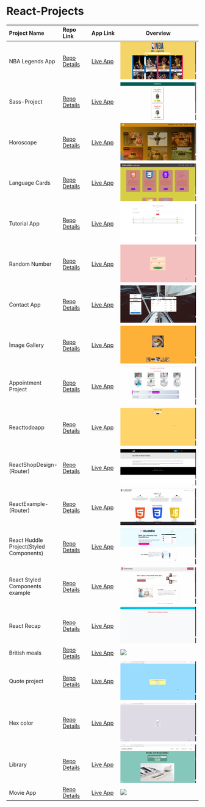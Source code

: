 # React-Projects
<table class="table">
  <thead>
    <tr>
      <th align="left" width="15%">Project Name</th>
      <th align="left" width="15%">Repo Link</th>
      <th align="left" width="15%">App Link</th>
      <th align="center">Overview</th>
    </tr>
  </thead>
  <tbody>
     <tr>
      <td>NBA Legends App</td></td>
      <td><a href="https://github.com/achieve-software/r11nba" target="_blank">Repo Details</td>
      <td><a href="https://aesthetic-croquembouche-9e333e.netlify.app/" target="_blank">Live App</td>
      <td><img src="https://raw.githubusercontent.com/achieve-software/achieve-software/main/img/r11nba-min.gif" alt="NBA Legends App"></td>
    </tr>
     <tr>
      <td>Sass-Project</td></td>
      <td><a href="https://github.com/achieve-software/r5-sass" target="_blank">Repo Details</td>
      <td><a href="https://jolly-rugelach-187d52.netlify.app/" target="_blank">Live App</td>
      <td><img src="https://raw.githubusercontent.com/achieve-software/achieve-software/main/img/r5sassgifl.gif" alt="Sass project"></td>
    </tr>
         <tr>
      <td>Horoscope</td></td>
      <td><a href="https://github.com/achieve-software/r6-horoscope" target="_blank">Repo Details</td>
      <td><a href="https://cerulean-rabanadas-5ac495.netlify.app/#tarot" target="_blank">Live App</td>
      <td><img src="https://raw.githubusercontent.com/achieve-software/achieve-software/main/img/r6horoscop-min.gif" alt="Horoscope"></td>
    </tr>
        <tr>
      <td>Language Cards</td></td>
      <td><a href="https://github.com/achieve-software/r8steveproject">Repo Details</td>
      <td><a href="https://spectacular-crepe-011d00.netlify.app/" target="_blank">Live App</td>
      <td><img src="https://raw.githubusercontent.com/achieve-software/achieve-software/main/img/r8steve.gif" alt="Steve"></td>
    </tr>
         <tr>
      <td>Tutorial App</td></td>
      <td><a href="https://github.com/achieve-software/r12-tutorial-app" target="_blank">Repo Details</td>
      <td><a href="https://unique-mooncake-15ad09.netlify.app/">Live App</td>
      <td><img src="https://raw.githubusercontent.com/achieve-software/achieve-software/main/img/r12tutorial.gif" alt="Tutorial App"></td>
    </tr>
           <tr>
      <td>Random Number</td></td>
      <td><a href="https://github.com/achieve-software/r13randomnum" target="_blank">Repo Details</td>
      <td><a href="https://cheerful-heliotrope-b7f03a.netlify.app/">Live App</td>
      <td><img src="https://raw.githubusercontent.com/achieve-software/achieve-software/main/img/r13randomnum.gif" alt="Random Number"></td>
    </tr>
             <tr>
      <td>Contact App</td></td>
      <td><a href="https://github.com/achieve-software/r14contactapp">Repo Details</td>
      <td><a href="https://rainbow-praline-a0873b.netlify.app/" target="_blank">Live App</td>
      <td><img src="https://raw.githubusercontent.com/achieve-software/achieve-software/main/img/r14contactapp.gif" alt="Contact App"></td>
    </tr>
            <tr>
      <td>İmage Gallery</td></td>
      <td><a href="https://github.com/achieve-software/r15imagegallery">Repo Details</td>
      <td><a href="https://illustrious-parfait-811af3.netlify.app/">Live App</td>
      <td><img src="https://raw.githubusercontent.com/achieve-software/achieve-software/main/img/r15imagegallery.gif" alt="İmage Gallery"></td>
    </tr>
             <tr>
      <td>Appointment Project</td></td>
      <td><a href="https://github.com/achieve-software/r16appoinment-project" target="_blank">Repo Details</td>
      <td><a href="https://courageous-puppy-d0bcc3.netlify.app/">Live App</td>
      <td><img src="https://raw.githubusercontent.com/achieve-software/achieve-software/main/img/r16appointmentproject.gif" alt="Appointment Project"></td>
    </tr>
            <tr>
      <td>Reacttodoapp</td></td>
      <td><a href="https://github.com/achieve-software/r17reacttodoapp">Repo Details</td>
      <td><a href="https://voluble-semifreddo-38e869.netlify.app/">Live App</td>
      <td><img src="https://github.com/achieve-software/achieve-software/blob/main/img/r17reacttodo.gif?raw=true" alt="react todo app"></td>
    </tr>
        <tr>
      <td>ReactShopDesign-(Router)</td></td>
      <td><a href="https://github.com/achieve-software/r20shopdesign">Repo Details</td>
      <td><a href="https://sage-bavarois-488d49.netlify.app/">Live App</td>
      <td><img src="https://raw.githubusercontent.com/achieve-software/achieve-software/main/img/shopdesign-min.gif" alt="react todo app"></td>
    </tr>
           <tr>
      <td>ReactExample-(Router)</td></td>
      <td><a href="https://github.com/achieve-software/r19router-example">Repo Details</td>
      <td><a href="https://willowy-fox-60c023.netlify.app/">Live App</td>
      <td><img src="https://github.com/achieve-software/achieve-software/blob/main/img/rooterex.gif?raw=true" alt="react todo app"></td>
    </tr>
      <tr>
      <td>React Huddle Project(Styled Components)</td></td>
      <td><a href="https://github.com/achieve-software/r24huddleprojct">Repo Details</td>
      <td><a href="https://fanciful-medovik-bc2037.netlify.app/">Live App</td>
      <td><img src="https://github.com/achieve-software/achieve-software/blob/main/img/huddle.gif?raw=true"></td>
      </tr>
          <tr>
      <td>React Styled Components example</td></td>
      <td><a href="https://github.com/achieve-software/r23styled-example">Repo Details</td>
      <td><a href="https://frabjous-rugelach-395e8e.netlify.app/">Live App</td>
      <td><img src="https://github.com/achieve-software/achieve-software/blob/main/img/styledex-react.gif?raw=true"></td>
      </tr>
           <tr>
      <td>React Recap</td></td>
      <td><a href="https://github.com/achieve-software/r25recapreact">Repo Details</td>
      <td><a href="https://playful-madeleine-7eb45d.netlify.app/">Live App</td>
      <td><img src="https://github.com/achieve-software/achieve-software/blob/main/img/recap-react.gif?raw=true"></td>
      </tr>
            <tr>
      <td>British meals</td></td>
      <td><a href="https://github.com/achieve-software/r21britshmeals">Repo Details</td>
      <td><a href="https://venerable-platypus-0a7fb3.netlify.app/">Live App</td>
      <td><img src="https://github.com/achieve-software/achieve-software/blob/main/img/british.gif?raw=true"></td>
      </tr>
            <tr>
      <td>Quote project</td></td>
      <td><a href="https://github.com/achieve-software/r26quoteproject">Repo Details</td>
      <td><a href="https://resplendent-maamoul-07ef08.netlify.app/">Live App</td>
      <td><img src="https://github.com/achieve-software/achieve-software/blob/main/img/quote.gif?raw=true"></td>
      </tr>
            <tr>
      <td>Hex color</td></td>
      <td><a href="https://github.com/achieve-software/r27hexcolor">Repo Details</td>
      <td><a href="https://frolicking-syrniki-97eade.netlify.app/">Live App</td>
      <td><img src="https://github.com/achieve-software/achieve-software/blob/main/img/hex%20color.gif?raw=true"></td>
      </tr>
        <tr>
      <td>Library</td></td>
      <td><a href="https://github.com/achieve-software/r28clarus-library-starter">Repo Details</td>
      <td><a href="https://dapper-baklava-dd51ba.netlify.app/">Live App</td>
      <td><img src="https://github.com/achieve-software/achieve-software/blob/main/img/libr.gif?raw=true"></td>
      </tr>
          <tr>
      <td>Movie App</td></td>
      <td><a href="https://github.com/achieve-software/r32movieapp">Repo Details</td>
      <td><a href="https://playful-cuchufli-213d17.netlify.app/
">Live App</td>
      <td><img src="https://github.com/achieve-software/achieve-software/blob/main/img/movie.gif?raw=true"></td>
      </tr>
  </tbody>
</table>
